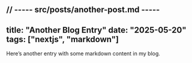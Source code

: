 // ----- src/posts/another-post.md -----
---
title: "Another Blog Entry"
date: "2025-05-20"
tags: ["nextjs", "markdown"]
---
Here’s another entry with some markdown content in my blog.
